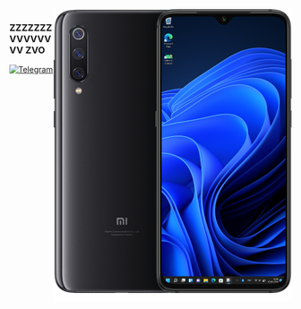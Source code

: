 <img align="right" src="https://github.com/woacepheus/src_cepheus_windows/blob/main/cepheus.png" width="425" alt="Windows 11 Running On A Xiaomi Mi 9">

### ZZZZZZZVVVVVVVV ZVO
[![Telegram](https://img.shields.io/badge/Chat-Telegram-brightgreen.svg?logo=telegram&style=flat-square)](https://t.me/woacepheus)
